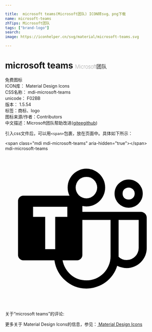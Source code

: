 ```yaml
---

title:  microsoft teams(Microsoft团队) ICON转svg、png下载
name: microsoft-teams
zhTips: Microsoft团队
tags: ["brand-logo"]
search: 
image: https://iconhelper.cn/svg/material/microsoft-teams.svg

---
```


# microsoft teams  <small style="font-size: 60%;font-weight: 100">Microsoft团队</small>


<div class="detail-page">
<p>
<span><span class="badge-success badge">免费图标</span> </span>
<br/>
<span>
ICON库：
<span class="badge-secondary badge">Material Design Icons</span> 
</span>
<br/>
<span>
CSS名称：
<span class="badge-secondary badge">mdi-microsoft-teams</span> 
</span>
<br/>
<span>
unicode：
<span class="badge-secondary badge">F02BB</span> 
<copy-btn content='F02BB' btn-title=""></copy-btn>
<copy-btn :content='String.fromCodePoint(parseInt("F02BB", 16))' btn-title="复制U"></copy-btn>
</span>
<br/>
<span>
版本：
<span class="badge-secondary badge">1.5.54</span> 
</span><br/><span>标签：<span class="badge-light badge"><router-link to="/tags/brand-logo.html">商标、logo</router-link></span></span>
<br/>
<span>图标来源/作者：<span class="badge-light badge">Contributors</span></span> 
<br/>
<span class="zh-detail">中文描述：<span class="badge-primary badge">Microsoft团队</span><span class="help-link"><span>帮助改进</span>(<a href="https://gitee.com/liuwave/icon-helper/edit/master/json/material/microsoft-teams.json" target="_blank" rel="noopener noreferrer">gitee</a><a href="https://github.com/liuwave/icon-helper/edit/master/json/material/microsoft-teams.json" target="_blank" rel="noopener noreferrer">github</a></span>)</span><br/>
</p>
</div>
<div class="alert alert-dark">
  <i class="mdi mdi-microsoft-teams mdi-48px"></i>
  <i class="mdi mdi-microsoft-teams mdi-36px"></i>
  <i class="mdi mdi-microsoft-teams mdi-24px"></i>
  <i class="mdi mdi-microsoft-teams mdi-18px"></i>
</div>
<div>
  <p>引入css文件后，可以用<code>&lt;span&gt;</code>包裹，放在页面中。具体如下所示：    
  </p>
  <div class="alert alert-primary" style="font-size: 14px">
    &lt;span class="mdi mdi-microsoft-teams" aria-hidden="true"&gt;&lt;/span&gt;
    <copy-btn content='<span class="mdi mdi-microsoft-teams" aria-hidden="true"></span>'></copy-btn>
  </div>
  <div class="alert alert-secondary">
    <i class="mdi mdi-microsoft-teams"
    style="font-size: 24px"
    aria-hidden="true"></i> mdi-microsoft-teams
    <copy-btn content="mdi-microsoft-teams" btn-title="复制图标名称"></copy-btn>
  </div>
</div>
<div id="svg" class="svg-wrap">
<svg xmlns="http://www.w3.org/2000/svg" viewBox="0 0 24 24"><path d="M19.19 8.77Q18.73 8.77 18.33 8.6 17.94 8.43 17.64 8.13 17.34 7.83 17.17 7.44 17 7.04 17 6.58 17 6.13 17.17 5.73 17.34 5.33 17.64 5.04 17.94 4.74 18.33 4.57 18.73 4.39 19.19 4.4 19.64 4.39 20.04 4.57 20.44 4.74 20.74 5.04 21.03 5.33 21.21 5.73 21.38 6.13 21.38 6.58 21.38 7.04 21.21 7.44 21.04 7.83 20.74 8.13 20.44 8.43 20.04 8.6 19.64 8.77 19.19 8.77M19.19 5.65Q18.8 5.65 18.5 5.92 18.25 6.19 18.25 6.58 18.25 6.97 18.5 7.25 18.8 7.5 19.19 7.5 19.58 7.5 19.85 7.25 20.13 7 20.13 6.58 20.13 6.19 19.85 5.92 19.58 5.65 19.19 5.65M22 10.33V15Q22 15.63 21.76 16.2 21.5 16.77 21.09 17.19 20.66 17.62 20.09 17.86 19.5 18.11 18.88 18.11 18.5 18.11 18.12 18 17.73 17.93 17.41 17.75 17.17 18.54 16.7 19.19 16.23 19.84 15.6 20.3 14.97 20.76 14.21 21 13.45 21.27 12.63 21.27 11.67 21.27 10.82 20.94 10 20.61 9.32 20 8.66 19.43 8.23 18.64 7.79 17.84 7.66 16.9H2.83Q2.5 16.9 2.24 16.65 2 16.41 2 16.07V7.73Q2 7.39 2.24 7.14 2.5 6.9 2.83 6.9H10Q9.71 6.3 9.71 5.65 9.71 5.04 9.94 4.5 10.16 4 10.56 3.58 10.96 3.19 11.5 2.96 12 2.73 12.62 2.73 13.23 2.73 13.76 2.96 14.29 3.19 14.69 3.58 15.09 4 15.31 4.5 15.54 5.04 15.54 5.65 15.54 6.25 15.31 6.79 15.09 7.32 14.69 7.71 14.29 8.11 13.76 8.34 13.23 8.57 12.62 8.57 12.47 8.57 12.31 8.55 12.16 8.53 12 8.5V9.4H21.06Q21.45 9.4 21.73 9.67 22 9.94 22 10.33M12.63 4Q12.28 4 12 4.11 11.67 4.24 11.44 4.47 11.22 4.7 11.09 5 10.96 5.31 10.96 5.65 10.96 6 11.09 6.3 11.22 6.6 11.44 6.83 11.67 7.05 12 7.19 12.28 7.32 12.63 7.32 12.97 7.32 13.27 7.19 13.57 7.05 13.8 6.83 14.03 6.6 14.16 6.3 14.3 6 14.3 5.65 14.3 5.31 14.16 5 14.03 4.7 13.8 4.47 13.57 4.24 13.27 4.11 12.97 4 12.63 4M7.78 10.18H9.66V8.62H4.34V10.18H6.22V15.18H7.78M16.38 16.27V10.65H12V16.07Q12 16.41 11.76 16.65 11.5 16.9 11.17 16.9H8.92Q9.05 17.57 9.39 18.15 9.73 18.72 10.21 19.14 10.69 19.55 11.31 19.79 11.92 20 12.63 20 13.4 20 14.08 19.73 14.76 19.43 15.28 18.92 15.79 18.41 16.08 17.73 16.38 17.05 16.38 16.27M20.75 15V10.65H17.63V16.36Q17.88 16.61 18.2 16.74 18.5 16.86 18.88 16.86 19.27 16.86 19.61 16.71 19.95 16.56 20.2 16.31 20.46 16.06 20.6 15.71 20.75 15.37 20.75 15Z" /></svg>
</div>
<detail full-name='mdi-microsoft-teams'></detail>
<div>
<p>关于“microsoft teams”的评论:</p>
</div>
<Vssue title="关于“microsoft teams”的评论" ></Vssue>    
<div><p>更多关于 Material Design Icons的信息，参见：<a target="_blank" href="https://iconhelper.cn/material.html"> Material Design Icons</a>
</p></div>
